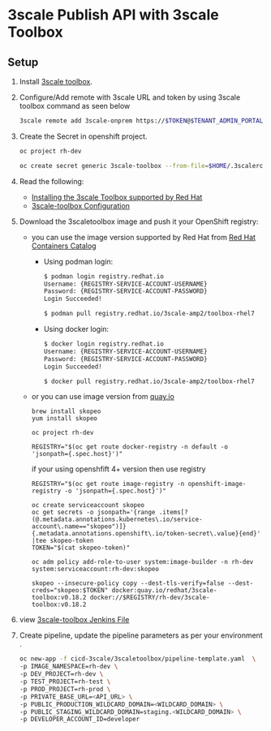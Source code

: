 # 3scale Publish API with 3scale Toolbox

## Setup

1. Install [3scale toolbox](https://github.com/3scale/3scale_toolbox_packaging).

2. Configure/Add remote with 3scale URL and token by using 3scale toolbox command as seen below

    ```zsh
    3scale remote add 3scale-onprem https://$TOKEN@$TENANT_ADMIN_PORTAL_HOSTNAME/
    ```

3. Create the Secret in openshift project.

    ```zsh
    oc project rh-dev

    oc create secret generic 3scale-toolbox --from-file=$HOME/.3scalerc.yaml
    ```

4. Read the following:

    - [Installing the 3scale Toolbox supported by Red Hat](https://access.redhat.com/documentation/en-us/red_hat_3scale_api_management/2.10/html/operating_3scale/the-threescale-toolbox#installing-the-toolbox)
    - [3scale-toolbox Configuration](https://access.redhat.com/documentation/en-us/red_hat_3scale_api_management/2.10/html/operating_3scale/api-lifecyle-toolbox-3scale#api-lifecycle-install-toolbox-3scale)

5. Download the 3scaletoolbox image and push it your OpenShift registry:

    - you can use the image version supported by Red Hat from [Red Hat Containers Catalog](https://catalog.redhat.com/software/containers/3scale-amp2/toolbox-rhel7/5d80bbe95a13461f5f050cf7)

      - Using podman login:
        ```zsh
        $ podman login registry.redhat.io
        Username: {REGISTRY-SERVICE-ACCOUNT-USERNAME}
        Password: {REGISTRY-SERVICE-ACCOUNT-PASSWORD}
        Login Succeeded!

        $ podman pull registry.redhat.io/3scale-amp2/toolbox-rhel7
        ```
      - Using docker login:
        ```zsh
        $ docker login registry.redhat.io
        Username: {REGISTRY-SERVICE-ACCOUNT-USERNAME}
        Password: {REGISTRY-SERVICE-ACCOUNT-PASSWORD}
        Login Succeeded!

        $ docker pull registry.redhat.io/3scale-amp2/toolbox-rhel7
        ```
    - or you can use image version from [quay.io](https://quay.io/repository/redhat/3scale-toolbox?tag=v0.12.3&tab=tags)

        ```
        brew install skopeo
        yum install skopeo
            
        oc project rh-dev
            
        REGISTRY="$(oc get route docker-registry -n default -o 'jsonpath={.spec.host}')"  
        ```
        
        if your using openshfift 4+ version then use registry     
          
        ```
        REGISTRY="$(oc get route image-registry -n openshift-image-registry -o 'jsonpath={.spec.host}')" 
        ```  
        ```
        oc create serviceaccount skopeo
        oc get secrets -o jsonpath='{range .items[?(@.metadata.annotations.kubernetes\.io/service-account\.name=="skopeo")]}{.metadata.annotations.openshift\.io/token-secret\.value}{end}' |tee skopeo-token
        TOKEN="$(cat skopeo-token)"
            
        oc adm policy add-role-to-user system:image-builder -n rh-dev system:serviceaccount:rh-dev:skopeo
            
        skopeo --insecure-policy copy --dest-tls-verify=false --dest-creds="skopeo:$TOKEN" docker:quay.io/redhat/3scale-toolbox:v0.18.2 docker://$REGISTRY/rh-dev/3scale-toolbox:v0.18.2
        ```

6. view [3scale-toolbox Jenkins File](https://github.com/jeannyil-rhoam-resources/rhoam-automation/blob/main/cicd-3scale/3scaletoolbox/Jenkinsfile)

7. Create pipeline, update the pipeline parameters as per your environment .

    ```zsh
    oc new-app -f cicd-3scale/3scaletoolbox/pipeline-template.yaml  \
    -p IMAGE_NAMESPACE=rh-dev \
    -p DEV_PROJECT=rh-dev \
    -p TEST_PROJECT=rh-test \
    -p PROD_PROJECT=rh-prod \
    -p PRIVATE_BASE_URL=<API_URL> \
    -p PUBLIC_PRODUCTION_WILDCARD_DOMAIN=<WILDCARD_DOMAIN> \
    -p PUBLIC_STAGING_WILDCARD_DOMAIN=staging.<WILDCARD_DOMAIN> \
    -p DEVELOPER_ACCOUNT_ID=developer
    ```